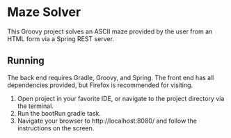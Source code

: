 # Maze Solver
This Groovy project solves an ASCII maze provided by the user from an HTML form via a Spring REST server.

## Running
The back end requires Gradle, Groovy, and Spring. The front end has all dependencies provided, but Firefox is recommended for visiting.

1. Open project in your favorite IDE, or navigate to the project directory via the terminal.
2. Run the bootRun gradle task.
3. Navigate your browser to http://localhost:8080/ and follow the instructions on the screen.
